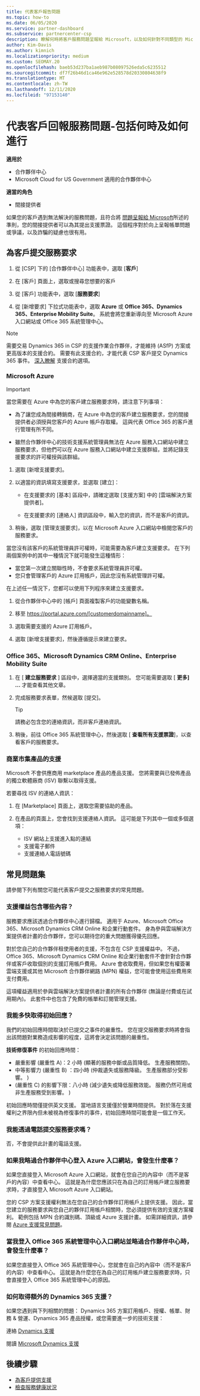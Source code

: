 ```yaml
---
title: 代表客戶報告問題
ms.topic: how-to
ms.date: 06/05/2020
ms.service: partner-dashboard
ms.subservice: partnercenter-csp
description: 瞭解何時將客戶服務問題呈報給 Microsoft，以及如何針對不同類型的 Microsoft 服務提出支援票證。
author: Kim-Davis
ms.author: kimnich
ms.localizationpriority: medium
ms.custom: SEOMAY.20
ms.openlocfilehash: baeb53d237ba1aeb987b08097526eda5c6235512
ms.sourcegitcommit: df7f26b46d1ca46e962e528578d20330804638f9
ms.translationtype: MT
ms.contentlocale: zh-TW
ms.lasthandoff: 12/11/2020
ms.locfileid: "97153140"
---
```

# <a name="report-a-service-problem-on-behalf-of-a-customer---including-when-and-how-to-do-so"></a>代表客戶回報服務問題-包括何時及如何進行

**適用於**

- 合作夥伴中心
- Microsoft Cloud for US Government 適用的合作夥伴中心

**適當的角色**

- 間接提供者

如果您的客戶遇到無法解決的服務問題，且符合將 [問題呈報給 Microsoft](escalate-problems-to-microsoft.md)所述的準則，您的間接提供者可以為其提出支援票證。 這個程序對於向上呈報帳單問題或爭議，以及詐騙的疑慮也很有用。

## <a name="submit-a-service-request-for-a-customer"></a>為客戶提交服務要求

1. 從 [CSP] 下的 [合作夥伴中心] 功能表中，選取 [**客戶**]

2. 在 [客戶] 頁面上，選取或搜尋您想要的客戶
    
3. 從 [客戶] 功能表中，選取 [**服務要求**]

4. 從 [新增要求] 下拉式功能表中，選取 **Azure** 或 **Office 365、Dynamics 365、Enterprise Mobility Suite**。 系統會將您重新導向至 Microsoft Azure 入口網站或 Office 365 系統管理中心。

>[!NOTE]
>需要交易 Dynamics 365 in CSP 的支援作業合作夥伴，才能維持 (ASfP) 方案或更高版本的支援合約。 需要有此支援合約，才能代表 CSP 客戶提交 Dynamics 365 事件。 [深入瞭解](https://partner.microsoft.com/support/partnersupport) 支援合約選項。

### <a name="microsoft-azure"></a>Microsoft Azure

> [!IMPORTANT]
> 當您需要在 Azure 中為您的客戶建立服務要求時，請注意下列事項：
>
>- 為了讓您成為間接轉銷商，在 Azure 中為您的客戶建立服務要求，您的間接提供者必須授與您客戶的 Azure 帳戶存取權。 這與代表 Office 365 的客戶進行管理有所不同。
>
>- 雖然合作夥伴中心的技術支援系統管理員無法在 Azure 服務入口網站中建立服務要求，但他們可以在 Azure 服務入口網站中建立支援群組，並將記錄支援要求的許可權授與該群組。

1. 選取 [新增支援要求]。

2. 以適當的資訊填寫支援要求，並選取 [建立]：

   - 在支援要求的 [基本] 區段中，請確定選取 [支援方案] 中的 [雲端解決方案提供者]。

   - 在支援要求的 [連絡人] 資訊區段中，輸入您的資訊，而不是客戶的資訊。

3. 稍後，選取 [管理支援要求]，以在 Microsoft Azure 入口網站中檢閱您客戶的服務要求。

當您沒有該客戶的系統管理員許可權時，可能需要為客戶建立支援要求。 在下列兩個案例中的其中一種情況下就可能發生這種情形：

- 當您第一次建立關聯性時，不會要求系統管理員許可權。
- 您只會管理客戶的 Azure 訂用帳戶，因此您沒有系統管理許可權。
 
在上述任一情況下，您都可以使用下列程序來建立支援要求。 

1. 從合作夥伴中心中的 [帳戶] 頁面複製客戶的功能變數名稱。

2. 移至 https://portal.azure.com/[customerdomainname]。 

3. 選取需要支援的 Azure 訂用帳戶。

4. 選取 [新增支援要求]，然後遵循提示來建立要求。 

 
### <a name="office-365-microsoft-dynamics-crm-online-enterprise-mobility-suite"></a>Office 365、Microsoft Dynamics CRM Online、Enterprise Mobility Suite

1. 在 [ **建立服務要求** ] 區段中，選擇適當的支援類別。 您可能需要選取 [ **更多] ...** 才能查看其他文章。

2. 完成服務要求表單，然候選取 [提交]。

   > [!TIP]
   > 請務必包含您的連絡資訊，而非客戶連絡資訊。

3. 稍後，前往 Office 365 系統管理中心，然後選取 [ **查看所有支援票證**]，以查看客戶的服務要求。

### <a name="support-for-commercial-marketplace-products"></a>商業市集產品的支援

Microsoft 不會供應商用 marketplace 產品的產品支援。 您將需要與已發佈產品的獨立軟體廠商 (ISV) 聯繫以取得支援。

若要尋找 ISV 的連絡人資訊：

1.  在 [Marketplace] 頁面上，選取您需要協助的產品。

2.  在產品的頁面上，您會找到支援連絡人資訊。 這可能是下列其中一個或多個選項：

    - ISV 網站上支援進入點的連結
    - 支援電子郵件
    - 支援連絡人電話號碼

## <a name="faq"></a>常見問題集

請參閱下列有關您可能代表客戶提交之服務要求的常見問題。 

### <a name="what-is-included-as-part-of-the-support-entitlement"></a>支援權益包含哪些內容？

服務要求應該透過合作夥伴中心進行歸檔。 適用于 Azure、Microsoft Office 365、Microsoft Dynamics CRM Online 和企業行動套件。 身為參與雲端解決方案提供者計畫的合作夥伴，您可以期待您的重大問題獲得優先回應。

對於您自己的合作夥伴租使用者的支援，不包含在 CSP 支援權益中。 不過，Office 365、Microsoft Dynamics CRM Online 和企業行動套件不會針對合作夥伴或客戶收取個別的支援訂用帳戶費用。 Azure 會收取費用，但如果您有權簽署雲端支援或其他 Microsoft 合作夥伴網路 (MPN) 權益，您可能會使用這些費用來支付費用。

這項權益適用於參與雲端解決方案提供者計畫的所有合作夥伴 (無論是付費或在試用期內)。 此套件中也包含了免費的帳單和訂閱管理支援。

### <a name="how-quickly-will-i-get-an-initial-response"></a>我能多快取得初始回應？

我們的初始回應時間取決於已提交之事件的嚴重性。 您在提交服務要求時將會指出該問題對業務造成影響的程度，這將會決定該問題的嚴重性。

**技術修復事件** 的初始回應時間：

- 嚴重影響 (嚴重性 A)：2 小時 (顯著的服務中斷或品質降低。 生產服務關閉)。
- 中等影響力 (嚴重性 B) ：四小時 (仲裁遺失或服務降級。 生產服務部分受影響。 ) 
-  (嚴重性 C) 的影響下限：八小時 (減少遺失或降低服務效能。 服務仍然可用或非生產服務受到影響。 ) 

初始回應時間僅提供英文支援。 當地語言支援僅於營業時間提供。
對於落在支援權利之界限內但未被視為修復事件的事件，初始回應時間可能會是一個工作天。

### <a name="can-i-submit-a-service-request-by-phone"></a>我能透過電話提交服務要求嗎？

否，不會提供此計畫的電話支援。

### <a name="what-happens-if-i-sign-into-the-azure-portal-and-bypass-partner-center"></a>如果我略過合作夥伴中心登入 Azure 入口網站，會發生什麼事？

如果您直接登入 Microsoft Azure 入口網站，就會在您自己的內容中（而不是客戶的內容）中查看中心。 這就是為什麼您應該只在為自己的訂用帳戶建立服務要求時，才直接登入 Microsoft Azure 入口網站。

您的 CSP 方案支援權利無法在您自己的合作夥伴訂用帳戶上提供支援。 因此，當您建立的服務要求與您自己的夥伴訂用帳戶相關時，您必須提供有效的支援方案權利。 範例包括 MPN 合約識別碼、頂級或 Azure 支援計畫。 如需詳細資訊，請參閱 [Azure 支援常見問題](https://go.microsoft.com/fwlink/?LinkId=717532)。

### <a name="what-happens-if-i-sign-into-the-office-365-admin-center-portal-and-bypass-partner-center"></a>當我登入 Office 365 系統管理中心入口網站並略過合作夥伴中心時，會發生什麼事？

如果您直接登入 Office 365 系統管理中心，您就會在自己的內容中（而不是客戶的內容）中查看中心。 這就是為什麼您在為自己的訂用帳戶建立服務要求時，只會直接登入 Office 365 系統管理中心的原因。

### <a name="how-do-i-get-additional-dynamics-365-support"></a>如何取得額外的 Dynamics 365 支援？

如果您遇到與下列相關的問題： Dynamics 365 方案訂用帳戶、授權、帳單、財務 & 營運、Dynamics 365 產品授權，或您需要進一步的技術支援：
 
連絡 [Dynamics 支援](/dynamics365/customer-engagement/admin/contact-technical-support)

閱讀 [Microsoft Dynamics 支援](https://support.microsoft.com/help/4052881/faq-microsoft-dynamics-365-for-unified-operations-iur)

## <a name="next-steps"></a>後續步驟

- [為客戶提供支援](customer-support.md)
- [檢查服務健康狀況](check-service-health.md)
